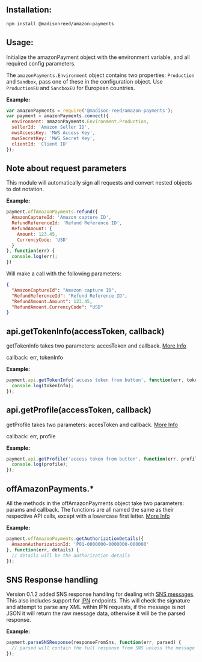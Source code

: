 ## Installation:

``` sh
npm install @madisonreed/amazon-payments
```

## Usage:

Initialize the amazonPayment object with the environment variable, and all required config parameters.

The `amazonPayments.Environment` object contains two properties: `Production` and `Sandbox`, pass one of these in the configuration object. Use `ProductionEU` and `SandboxEU` for European countries.

__Example:__

``` js
var amazonPayments = require('@madison-reed/amazon-payments');
var payment = amazonPayments.connect({
  environment: amazonPayments.Environment.Production,
  sellerId: 'Amazon Seller ID',
  mwsAccessKey: 'MWS Access Key',
  mwsSecretKey: 'MWS Secret Key',
  clientId: 'Client ID'
});
```

## Note about request parameters

This module will automatically sign all requests and convert nested objects to dot notation.

__Example:__
``` js
payment.offAmazonPayments.refund({
  AmazonCaptureId: 'Amazon capture ID',
  RefundReferenceId: 'Refund Reference ID',
  RefundAmount: {
    Amount: 123.45,
    CurrencyCode: 'USD'
  }
}, function(err) {
  console.log(err);
})
```
Will make a call with the following parameters:
``` json
{
  "AmazonCaptureId": "Amazon capture ID",
  "RefundReferenceId": "Refund Reference ID",
  "RefundAmount.Amount": 123.45,
  "RefundAmount.CurrencyCode": "USD"
}
```

## api.getTokenInfo(accessToken, callback)

getTokenInfo takes two parameters: accesToken and callback. [More Info](https://payments.amazon.com/documentation/lpwa/201749840#201749970)

callback: err, tokenInfo

__Example:__

``` js
payment.api.getTokenInfo('access token from button', function(err, tokenInfo) {
  console.log(tokenInfo);
});
```

## api.getProfile(accessToken, callback)

getProfile takes two parameters: accesToken and callback. [More Info](https://payments.amazon.com/documentation/lpwa/201749840#201749970)

callback: err, profile

__Example:__

``` js
payment.api.getProfile('access token from button', function(err, profile) {
  console.log(profile);
});
```


## offAmazonPayments.*

All the methods in the offAmazonPayments object take two parameters: params and callback.
The functions are all named the same as their respective API calls, except with a lowercase first letter.
[More Info](https://pay.amazon.com/us/developer/documentation/apireference/201751630)

__Example:__
``` js
payment.offAmazonPayments.getAuthorizationDetails({
  AmazonAuthorizationId: 'P01-0000000-0000000-000000'
}, function(err, details) {
  // details will be the authorization details
});
```

## SNS Response handling

Version 0.1.2 added SNS response handling for dealing with [SNS messages](http://docs.aws.amazon.com/sns/latest/dg/welcome.html). This also includes support for [IPN](https://payments.amazon.com/documentation/lpwa/201750560) endpoints. This will check the signature and attempt to parse any XML within IPN requests, if the message is not JSON it will return the raw message data, otherwise it will be the parsed response. 

__Example:__
``` js
payment.parseSNSResponse(responseFromSns, function(err, parsed) {
  // parsed will contain the full response from SNS unless the message is an IPN notification, in which case it will be the JSON-ified XML from the message.
});
```
